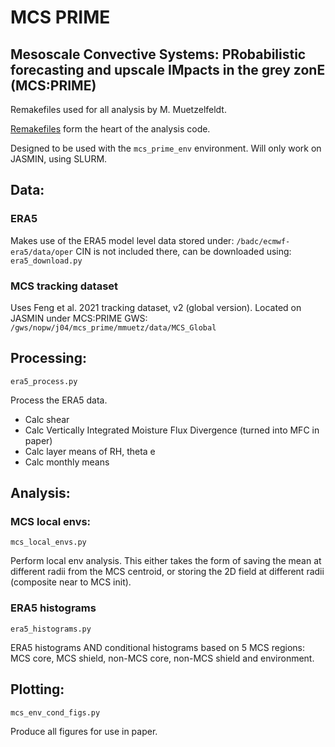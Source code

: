 # MCS PRIME

## Mesoscale Convective Systems: PRobabilistic forecasting and upscale IMpacts in the grey zonE (MCS:PRIME)

Remakefiles used for all analysis by M. Muetzelfeldt.

[Remakefiles](https://github.com/markmuetz/remake) form the heart of the analysis code.

Designed to be used with the `mcs_prime_env` environment.
Will only work on JASMIN, using SLURM.

## Data:

### ERA5

Makes use of the ERA5 model level data stored under: `/badc/ecmwf-era5/data/oper`
CIN is not included there, can be downloaded using: `era5_download.py`

### MCS tracking dataset

Uses Feng et al. 2021 tracking dataset, v2 (global version).
Located on JASMIN under MCS:PRIME GWS: `/gws/nopw/j04/mcs_prime/mmuetz/data/MCS_Global`

## Processing:

`era5_process.py`

Process the ERA5 data.

* Calc shear
* Calc Vertically Integrated Moisture Flux Divergence (turned into MFC in paper)
* Calc layer means of RH, theta e
* Calc monthly means

## Analysis:

### MCS local envs:

`mcs_local_envs.py`

Perform local env analysis. This either takes the form of saving the mean at different radii from the MCS centroid, or storing the 2D field at different radii (composite near to MCS init).

### ERA5 histograms

`era5_histograms.py`

ERA5 histograms AND conditional histograms based on 5 MCS regions: MCS core, MCS shield, non-MCS core, non-MCS shield and environment. 

## Plotting:

`mcs_env_cond_figs.py`

Produce all figures for use in paper.

